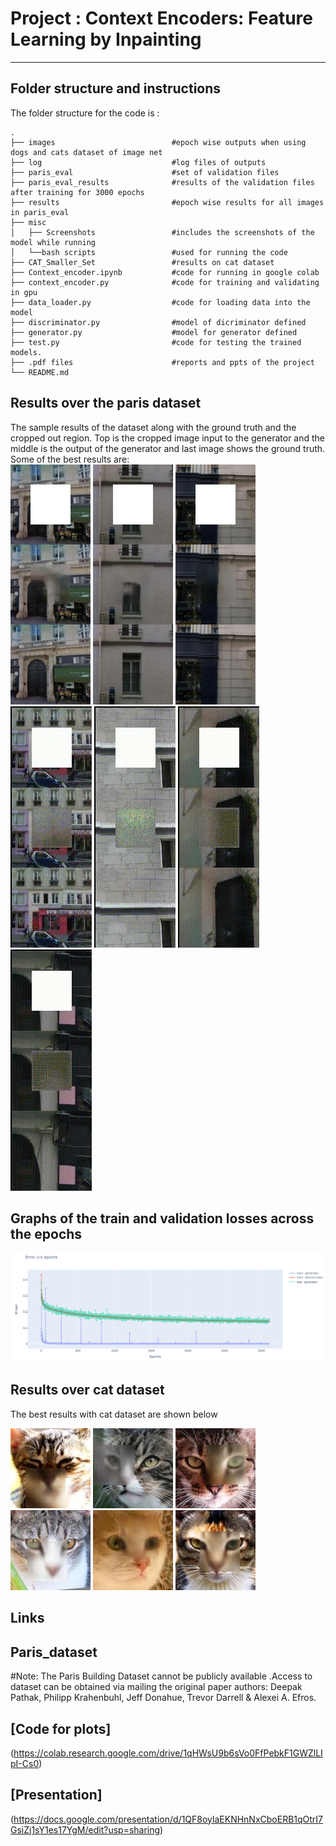 # Project : Context Encoders: Feature Learning by Inpainting
---
## Folder structure and instructions
The folder structure for the code is :

    .
    ├── images                          #epoch wise outputs when using dogs and cats dataset of image net
    ├── log                             #log files of outputs
    ├── paris_eval                      #set of validation files
    ├── paris_eval_results              #results of the validation files after training for 3000 epochs
    ├── results                         #epoch wise results for all images in paris_eval
    ├── misc                 
    │   ├── Screenshots                 #includes the screenshots of the model while running
    │   └──bash scripts                 #used for running the code
    ├── CAT_Smaller_Set                 #results on cat dataset
    ├── Context_encoder.ipynb           #code for running in google colab
    ├── context_encoder.py              #code for training and validating in gpu
    ├── data_loader.py                  #code for loading data into the model
    ├── discriminator.py                #model of dicriminator defined
    ├── generator.py                    #model for generator defined
    ├── test.py                         #code for testing the trained models.
    ├── .pdf files                      #reports and ppts of the project
    └── README.md

## Results over the paris dataset
The sample results of the dataset along with the ground truth and the cropped out region. Top is the cropped image input to the generator and the middle is the output of the generator and last image shows the ground truth.
Some of the best results are:<br/>
![](paris_eval_results/im-11.jpg)
![](paris_eval_results/im-17.jpg)
![](paris_eval_results/im-25.jpg)
<br/>
![](GIF_Result_Across_Epochs/vid4.gif)
![](GIF_Result_Across_Epochs/vid5.gif)
![](GIF_Result_Across_Epochs/vid19.gif)
![](GIF_Result_Across_Epochs/vid25.gif)

## Graphs of the train and validation losses across the epochs
![](misc/output.PNG)

## Results over cat dataset
The best results with cat dataset are shown below

![](CAT_Smaller_Set/49350.jpg)
![](CAT_Smaller_Set/49300.jpg)
![](CAT_Smaller_Set/46000.jpg)
![](CAT_Smaller_Set/49950.jpg)
![](CAT_Smaller_Set/49850.jpg)
![](CAT_Smaller_Set/49650.jpg)

## Links
## Paris_dataset
#Note:
The Paris Building Dataset cannot be publicly available .Access to dataset can be obtained via mailing the original paper authors: Deepak Pathak, Philipp Krahenbuhl, Jeff Donahue, Trevor Darrell & Alexei A. Efros.
## [Code for plots]
(https://colab.research.google.com/drive/1qHWsU9b6sVo0FfPebkF1GWZlLIpI-Cs0)<br/>
## [Presentation]
(https://docs.google.com/presentation/d/1QF8oylaEKNHnNxCboERB1qOtrI7GsiZj1sY1es17YgM/edit?usp=sharing)<br/>
